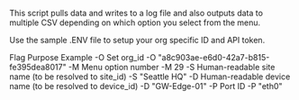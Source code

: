 This script pulls data and writes to a log file and also outputs data to multiple CSV depending on which option you select from the menu.

Use the sample .ENV file to setup your org specific ID and API token.


Flag	Purpose	Example
-O	Set org_id	-O "a8c903ae-e6d0-42a7-b815-fe395dea8017"
-M	Menu option number	-M 29
-S	Human-readable site name (to be resolved to site_id)	-S "Seattle HQ"
-D	Human-readable device name (to be resolved to device_id)	-D "GW-Edge-01"
-P	Port ID	-P "eth0"